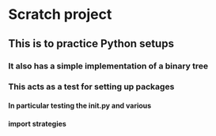 # Scratch project

## This is to practice Python setups

### It also has a simple implementation of a binary tree
### This acts as a test for setting up packages

#### In particular testing the __init__.py and various
#### import strategies